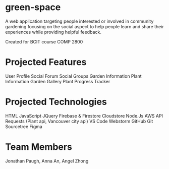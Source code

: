 # green-space

A web application targeting people interested or involved in community gardening focusing on the social aspect to help people learn and share their experiences while providing helpful feedback.

Created for BCIT course COMP 2800

# Projected Features

User Profile
Social Forum
Social Groups
Garden Information
Plant Information
Garden Gallery
Plant Progress Tracker

# Projected Technologies

HTML
JavaScript
JQuery
Firebase & Firestore
Cloudstore
Node.Js
AWS
API Requests (Plant api, Vancouver city api)
VS Code
Webstorm
GitHub
Git
Sourcetree
Figma

# Team Members

Jonathan Paugh, Anna An, Angel Zhong
